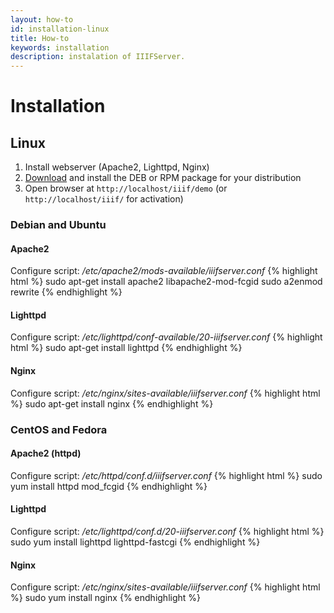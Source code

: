```yaml
---
layout: how-to
id: installation-linux
title: How-to
keywords: installation
description: instalation of IIIFServer.
---
```


# Installation

## Linux

1. Install webserver (Apache2, Lighttpd, Nginx)
2. [Download](/download) and install the DEB or RPM package for your distribution
3. Open browser at `http://localhost/iiif/demo` (or `http://localhost/iiif/` for activation)

### Debian and Ubuntu

#### Apache2

Configure script: */etc/apache2/mods-available/iiifserver.conf*
{% highlight html %}
sudo apt-get install apache2 libapache2-mod-fcgid
sudo a2enmod rewrite
{% endhighlight %}

#### Lighttpd

Configure script: */etc/lighttpd/conf-available/20-iiifserver.conf*
{% highlight html %}
sudo apt-get install lighttpd
{% endhighlight %}

#### Nginx

Configure script: */etc/nginx/sites-available/iiifserver.conf*
{% highlight html %}
sudo apt-get install nginx
{% endhighlight %}

### CentOS and Fedora

#### Apache2 (httpd)

Configure script: */etc/httpd/conf.d/iiifserver.conf*
{% highlight html %}
sudo yum install httpd mod_fcgid
{% endhighlight %}

#### Lighttpd

Configure script: */etc/lighttpd/conf.d/20-iiifserver.conf*
{% highlight html %}
sudo yum install lighttpd lighttpd-fastcgi
{% endhighlight %}

#### Nginx

Configure script: */etc/nginx/sites-available/iiifserver.conf*
{% highlight html %}
sudo yum install nginx
{% endhighlight %}
